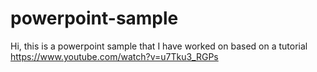 # powerpoint-sample
Hi, this is a powerpoint sample that I have worked on based on a tutorial https://www.youtube.com/watch?v=u7Tku3_RGPs
